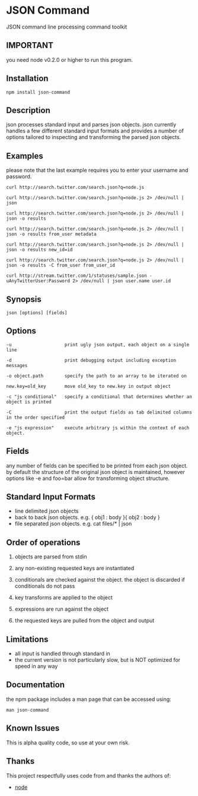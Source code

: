 # JSON Command

JSON command line processing command toolkit

## IMPORTANT

you need node v0.2.0 or higher to run this program.

## Installation

    npm install json-command

## Description

json processes standard input and parses json objects. json currently handles a few 
different standard input formats and provides a number of options tailored to 
inspecting and transforming the parsed json objects.

## Examples

please note that the last example requires you to enter your username and password.

    curl http://search.twitter.com/search.json?q=node.js

    curl http://search.twitter.com/search.json?q=node.js 2> /dev/null | json

    curl http://search.twitter.com/search.json?q=node.js 2> /dev/null | json -o results

    curl http://search.twitter.com/search.json?q=node.js 2> /dev/null | json -o results from_user metadata

    curl http://search.twitter.com/search.json?q=node.js 2> /dev/null | json -o results new_id=id

    curl http://search.twitter.com/search.json?q=node.js 2> /dev/null | json -o results -C from_user from_user_id

    curl http://stream.twitter.com/1/statuses/sample.json -uAnyTwitterUser:Password 2> /dev/null | json user.name user.id

## Synopsis

    json [options] [fields]

## Options

    -u                    print ugly json output, each object on a single line

    -d                    print debugging output including exception messages

    -o object.path        specify the path to an array to be iterated on

    new.key=old_key       move old_key to new.key in output object

    -c "js conditional"   specify a conditional that determines whether an object is printed

    -C                    print the output fields as tab delimited columns in the order specified

    -e "js expression"    execute arbitrary js within the context of each object.

## Fields

any number of fields can be specified to be printed from each json object.
by default the structure of the original json object is maintained, however options
like -e and foo=bar allow for transforming object structure.

## Standard Input Formats

* line delimited json objects
* back to back json objects. 
    e.g. { obj1 : body }{ obj2 : body }
* file separated json objects. 
    e.g. cat files/* | json

## Order of operations

1. objects are parsed from stdin

2. any non-existing requested keys are instantiated

3. conditionals are checked against the object. the object is discarded if conditionals do not pass

4. key transforms are applied to the object

5. expressions are run against the object

6. the requested keys are pulled from the object and output

## Limitations

* all input is handled through standard in
* the current version is not particularly slow, but is NOT optimized for speed in any way

## Documentation

the npm package includes a man page that can be accessed using:

    man json-command

## Known Issues

This is alpha quality code, so use at your own risk.

## Thanks

This project respectfully uses code from and thanks the authors of:

* [node](http://github.com/ry/node) 




